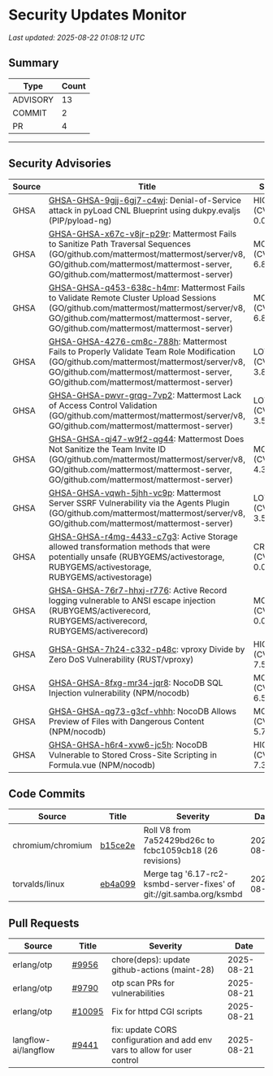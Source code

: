 # Security Updates Monitor

*Last updated: 2025-08-22 01:08:12 UTC*

## Summary
| Type | Count |
|------|-------|
| ADVISORY | 13 |
| COMMIT | 2 |
| PR | 4 |

---

## Security Advisories

| Source | Title | Severity | Date |
|--------|-------|----------|------|
| GHSA | [GHSA-GHSA-9gjj-6gj7-c4wj](https://github.com/advisories/GHSA-9gjj-6gj7-c4wj): Denial-of-Service attack in pyLoad CNL Blueprint using dukpy.evaljs (PIP/pyload-ng) | HIGH (CVSS: 0.0) | 2025-08-21 |
| GHSA | [GHSA-GHSA-x67c-v8jr-p29r](https://github.com/advisories/GHSA-x67c-v8jr-p29r): Mattermost Fails to Sanitize Path Traversal Sequences (GO/github.com/mattermost/mattermost/server/v8, GO/github.com/mattermost/mattermost-server, GO/github.com/mattermost/mattermost-server) | MODERATE (CVSS: 6.8) | 2025-08-21 |
| GHSA | [GHSA-GHSA-q453-638c-h4mr](https://github.com/advisories/GHSA-q453-638c-h4mr): Mattermost Fails to Validate Remote Cluster Upload Sessions (GO/github.com/mattermost/mattermost/server/v8, GO/github.com/mattermost/mattermost-server, GO/github.com/mattermost/mattermost-server) | MODERATE (CVSS: 6.8) | 2025-08-21 |
| GHSA | [GHSA-GHSA-4276-cm8c-788h](https://github.com/advisories/GHSA-4276-cm8c-788h): Mattermost Fails to Properly Validate Team Role Modification (GO/github.com/mattermost/mattermost/server/v8, GO/github.com/mattermost/mattermost-server, GO/github.com/mattermost/mattermost-server) | LOW (CVSS: 3.8) | 2025-08-21 |
| GHSA | [GHSA-GHSA-pwvr-grqg-7vp2](https://github.com/advisories/GHSA-pwvr-grqg-7vp2): Mattermost Lack of Access Control Validation (GO/github.com/mattermost/mattermost/server/v8, GO/github.com/mattermost/mattermost-server) | LOW (CVSS: 3.5) | 2025-08-21 |
| GHSA | [GHSA-GHSA-qj47-w9f2-qg44](https://github.com/advisories/GHSA-qj47-w9f2-qg44): Mattermost Does Not Sanitize the Team Invite ID (GO/github.com/mattermost/mattermost/server/v8, GO/github.com/mattermost/mattermost-server, GO/github.com/mattermost/mattermost-server) | MODERATE (CVSS: 4.3) | 2025-08-21 |
| GHSA | [GHSA-GHSA-vqwh-5jhh-vc9p](https://github.com/advisories/GHSA-vqwh-5jhh-vc9p): Mattermost Server SSRF Vulnerability via the Agents Plugin (GO/github.com/mattermost/mattermost/server/v8, GO/github.com/mattermost/mattermost-server) | LOW (CVSS: 3.5) | 2025-08-21 |
| GHSA | [GHSA-GHSA-r4mg-4433-c7g3](https://github.com/advisories/GHSA-r4mg-4433-c7g3): Active Storage allowed transformation methods that were potentially unsafe (RUBYGEMS/activestorage, RUBYGEMS/activestorage, RUBYGEMS/activestorage) | CRITICAL (CVSS: 0.0) | 2025-08-14 |
| GHSA | [GHSA-GHSA-76r7-hhxj-r776](https://github.com/advisories/GHSA-76r7-hhxj-r776): Active Record logging vulnerable to ANSI escape injection (RUBYGEMS/activerecord, RUBYGEMS/activerecord, RUBYGEMS/activerecord) | MODERATE (CVSS: 0.0) | 2025-08-13 |
| GHSA | [GHSA-GHSA-7h24-c332-p48c](https://github.com/advisories/GHSA-7h24-c332-p48c): vproxy Divide by Zero DoS Vulnerability (RUST/vproxy) | HIGH (CVSS: 7.5) | 2025-07-30 |
| GHSA | [GHSA-GHSA-8fxg-mr34-jqr8](https://github.com/advisories/GHSA-8fxg-mr34-jqr8): NocoDB SQL Injection vulnerability (NPM/nocodb) | MODERATE (CVSS: 6.5) | 2024-05-13 |
| GHSA | [GHSA-GHSA-qg73-g3cf-vhhh](https://github.com/advisories/GHSA-qg73-g3cf-vhhh): NocoDB Allows Preview of Files with Dangerous Content (NPM/nocodb) | MODERATE (CVSS: 5.7) | 2024-05-13 |
| GHSA | [GHSA-GHSA-h6r4-xvw6-jc5h](https://github.com/advisories/GHSA-h6r4-xvw6-jc5h): NocoDB Vulnerable to Stored Cross-Site Scripting in Formula.vue (NPM/nocodb) | HIGH (CVSS: 7.3) | 2024-05-13 |

## Code Commits

| Source | Title | Severity | Date |
|--------|-------|----------|------|
| chromium/chromium | [b15ce2e](https://github.com/chromium/chromium/commit/b15ce2eb31488788a1fd40e1ae75f2551dfdeb05) | Roll V8 from 7a52429bd26c to fcbc1059cb18 (26 revisions) | 2025-08-22 |
| torvalds/linux | [eb4a099](https://github.com/torvalds/linux/commit/eb4a0992ddae04ad5b402029a430b2fa06c81647) | Merge tag '6.17-rc2-ksmbd-server-fixes' of git://git.samba.org/ksmbd | 2025-08-21 |

## Pull Requests

| Source | Title | Severity | Date |
|--------|-------|----------|------|
| erlang/otp | [#9956](https://github.com/erlang/otp/pull/9956) | chore(deps): update github-actions (maint-28) | 2025-08-21 |
| erlang/otp | [#9790](https://github.com/erlang/otp/pull/9790) | otp scan PRs for vulnerabilities | 2025-08-21 |
| erlang/otp | [#10095](https://github.com/erlang/otp/pull/10095) | Fix for httpd CGI scripts | 2025-08-21 |
| langflow-ai/langflow | [#9441](https://github.com/langflow-ai/langflow/pull/9441) | fix: update CORS configuration and add env vars to allow for user control | 2025-08-21 |


